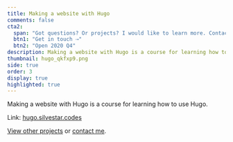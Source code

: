 ```yaml
---
title: Making a website with Hugo
comments: false
cta2:
  span: "Got questions? Or projects? I would like to learn more. Contact me today!"
  btn1: "Get in touch ⇢"
  btn2: "Open 2020 Q4"
description: Making a website with Hugo is a course for learning how to use Hugo.
thumbnail: hugo_qkfxp9.png
side: true
order: 3
display: true
highlighted: true
---
```


Making a website with Hugo is a course for learning how to use Hugo.

Link: [hugo.silvestar.codes](//hugo.silvestar.codes)

[View other projects](/side-projects/) or [contact me](/contact/).
